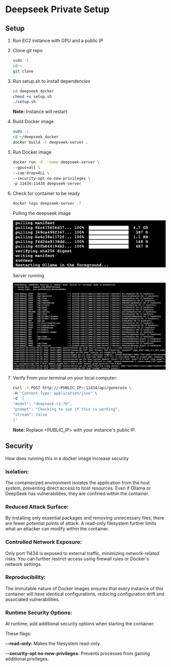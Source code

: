 # Deepseek Private Setup

## Setup
1. Run EC2 instance with GPU and a public IP
2. Clone git repo
    ```bash
   sudo -i
   cd ~
   git clone 
    ```
3. Run setup.sh to install dependencies
    ```bash
   cd deepseek_docker
   chmod +x setup.sh
   ./setup.sh
    ```
   **Note:** Instance will restart
4. Build Docker image
    ```bash
   sudo -i
   cd ~/deepseek_docker
   docker build -t deepseek-server .
    ```
5. Run Docker image
    ```bash
   docker run -d --name deepseek-server \
    --gpus=all \
    --cap-drop=ALL \
    --security-opt no-new-privileges \
    -p 11434:11434 deepseek-server
    ```
6. Check for container to be ready
    ```bash
   docker logs deepseek-server -f
    ```
   Pulling the deepseek image

    ![pulling_deepseek.png](img/pulling_deepseek.png)

    Server running
    
    ![ollama_server_running.png](img/ollama_server_running.png)
7. Verify
    From your terminal on your local computer:
    ```bash
   curl -X POST http://<PUBLIC_IP>:11434/api/generate \
    -H "Content-Type: application/json" \
    -d '{
    "model": "deepseek-r1:7b",
    "prompt": "Checking to see if this is working",
    "stream": false
    }'
    ```
    **Note:** Replace <PUBLIC_IP> with your instance's public IP.

## Security
How does running this in a docker image increase security
### Isolation:
The containerized environment isolates the application from the host system, preventing direct access to host resources.
Even if Ollama or DeepSeek has vulnerabilities, they are confined within the container.
### Reduced Attack Surface:
By installing only essential packages and removing unnecessary files, there are fewer potential points of attack.
A read-only filesystem further limits what an attacker can modify within the container.
### Controlled Network Exposure:
Only port 11434 is exposed to external traffic, minimizing network-related risks.
You can further restrict access using firewall rules or Docker's network settings.
### Reproducibility:
The immutable nature of Docker images ensures that every instance of this container will have identical configurations, reducing configuration drift and associated vulnerabilities.
### Runtime Security Options:
At runtime, add additional security options when starting the container:

These flags:

**--read-only:** Makes the filesystem read-only.

**--security-opt no-new-privileges:** Prevents processes from gaining additional privileges.